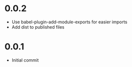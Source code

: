 0.0.2
=====

- Use babel-plugin-add-module-exports for easier imports
- Add dist to published files


0.0.1
=====

- Initial commit
